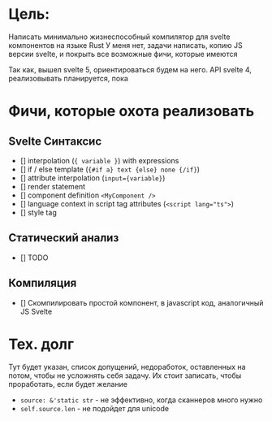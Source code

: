 # Цель:

Написать минимально жизнеспособный компилятор для svelte компонентов на языке Rust
У меня нет, задачи написать, копию JS версии svelte, и покрыть все возможные фичи, которые имеются

Так как, вышел svelte 5, ориентироваться будем на него. API svelte 4, реализовывать планируется, пока

# Фичи, которые охота реализовать

## Svelte Синтаксис
- [] interpolation (`{ variable }`) with expressions
- [] if / else template (`{#if a} text {else} none {/if}`)
- [] attribute interpolation (`input={variable}`)
- [] render statement
- [] component definition `<MyComponent />`
- [] language context in script tag attributes (`<script lang="ts">`)
- [] style tag

## Статический анализ
- [] TODO

## Компиляция
- [] Скомпилировать простой компонент, в javascript код, аналогичный JS Svelte

# Тех. долг

Тут будет указан, список допущений, недоработок, оставленных на потом, чтобы не усложнять себя задачу.
Их стоит записать, чтобы проработать, если будет желание

- `source: &'static str` - не эффективно, когда сканнеров много нужно
- `self.source.len` - не подойдет для unicode

